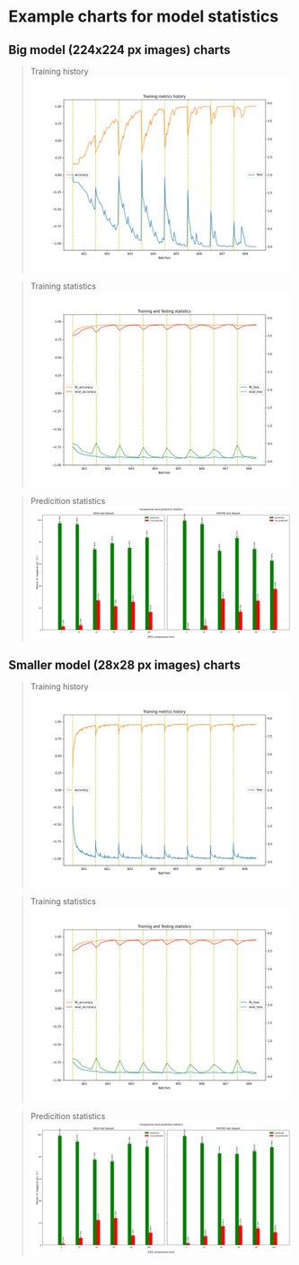 # Example charts for model statistics

## Big model (224x224 px images) charts

> Training history
![224x224_training_history](./charts/full_model_train_history.png)

> Training statistics
![224x224_training_statistics](./charts/frag_model_train_stats.png)

> Predicition statistics
![224x224_testing_statistics](./charts/full_model_prediction_statistics.png)

## Smaller model (28x28 px images) charts

> Training history
![28x28_training_history](./charts/frag_model_train_history.png)

> Training statistics
![28x28_training_statistics](./charts/frag_model_train_stats.png)

> Predicition statistics
![28x28_testing_statistics](./charts/frag_model_prediction_statistics.png)
